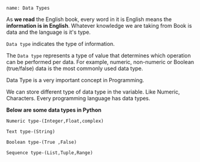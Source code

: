 ﻿```ngMeta
name: Data Types 

```
As **we read** the English book, every word in it is English means the **information is in English**. Whatever knowledge we are taking from Book is data and the language is it's type.


`Data type` indicates the type of information.


The `Data type` represents a type of value that determines which operation can be performed per data. For example, numeric, non-numeric or Boolean (true/false) data is the most commonly used data type.


Data Type is a very important concept in Programming.

  We can store different type of data type in the variable. Like Numeric, Characters. Every programming language has data types.

**Below are some data types in Python**



```
Numeric type-(Integer,Float,complex)

Text type-(String)

Boolean type-(True ,False)

Sequence type-(List,Tuple,Range)
```


